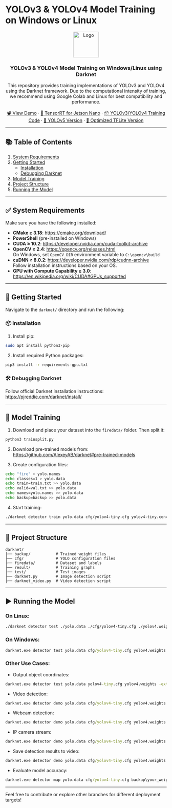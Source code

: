 # YOLOv3 & YOLOv4 Model Training on Windows or Linux

<p align="center">
  <a href="https://github.com/haanhvu010799/Code-KLTN">
    <img src="https://tuoitre.uit.edu.vn/wp-content/uploads/2015/07/logo-uit.png" alt="Logo" width="80" height="80">
  </a>
</p>

<h3 align="center">YOLOv3 & YOLOv4 Model Training on Windows/Linux using Darknet</h3>

<p align="center">
  This repository provides training implementations of YOLOv3 and YOLOv4 using the Darknet framework. Due to the computational intensity of training, we recommend using Google Colab and Linux for best compatibility and performance.
  <br /><br />
  <a href="https://drive.google.com/drive/folders/10h3T-nEOYtlPWOzyAg61bO8PoTDAY0ON?usp=sharing">📽️ View Demo</a>
  ·
  <a href="https://github.com/haanhvu010799/Code-KLTN/tree/TensorRT">🧠 TensorRT for Jetson Nano</a>
  ·
  <a href="https://github.com/haanhvu010799/Code-KLTN">📦 YOLOv3/YOLOv4 Training Code</a>
  ·
  <a href="https://github.com/haanhvu010799/Code-KLTN/tree/yolov5">🚀 YOLOv5 Version</a>
  ·
  <a href="https://github.com/haanhvu010799/Code-KLTN/tree/TFlite">📱 Optimized TFLite Version</a>
</p>

---

## 📚 Table of Contents

1. [System Requirements](#system-requirements)
2. [Getting Started](#getting-started)
   - [Installation](#installation)
   - [Debugging Darknet](#debugging-darknet)
3. [Model Training](#model-training)
4. [Project Structure](#project-structure)
5. [Running the Model](#running-the-model)

---

## ✅ System Requirements

Make sure you have the following installed:

- **CMake ≥ 3.18**: https://cmake.org/download/
- **PowerShell** (pre-installed on Windows)
- **CUDA ≥ 10.2**: https://developer.nvidia.com/cuda-toolkit-archive
- **OpenCV ≥ 2.4**: https://opencv.org/releases.html  
  On Windows, set `OpenCV_DIR` environment variable to `C:\opencv\build`
- **cuDNN ≥ 8.0.2**: https://developer.nvidia.com/rdp/cudnn-archive  
  Follow installation instructions based on your OS.
- **GPU with Compute Capability ≥ 3.0**: https://en.wikipedia.org/wiki/CUDA#GPUs_supported

---

## 🚀 Getting Started

Navigate to the `darknet/` directory and run the following:

### 📦 Installation

1. Install pip:
```bash
sudo apt install python3-pip
```

2. Install required Python packages:
```bash
pip3 install -r requirements-gpu.txt
```

### 🛠️ Debugging Darknet

Follow official Darknet installation instructions:
https://pjreddie.com/darknet/install/

---

## 🧠 Model Training

1. Download and place your dataset into the `firedata/` folder. Then split it:
```bash
python3 trainsplit.py
```

2. Download pre-trained models from:
https://github.com/AlexeyAB/darknet#pre-trained-models

3. Create configuration files:
```bash
echo "fire" > yolo.names
echo classes=1 > yolo.data
echo train=train.txt >> yolo.data
echo valid=val.txt >> yolo.data
echo names=yolo.names >> yolo.data
echo backup=backup >> yolo.data
```

4. Start training:
```bash
./darknet detector train yolo.data cfg/yolov4-tiny.cfg yolov4-tiny.conv.29 -dont_show
```

---

## 📁 Project Structure

```
darknet/
├── backup/           # Trained weight files
├── cfg/              # YOLO configuration files
├── firedata/         # Dataset and labels
├── result/           # Training graphs
├── test/             # Test images
├── darknet.py        # Image detection script
├── darknet_video.py  # Video detection script
```

---

## ▶️ Running the Model

### On Linux:
```bash
./darknet detector test ./yolo.data ./cfg/yolov4-tiny.cfg ./yolov4.weights
```

### On Windows:
```cmd
darknet.exe detector test yolo.data cfg/yolov4-tiny.cfg yolov4.weights -thresh 0.25
```

### Other Use Cases:

- Output object coordinates:
```cmd
darknet.exe detector test yolo.data yolov4-tiny.cfg yolov4.weights -ext_output dog.jpg
```

- Video detection:
```cmd
darknet.exe detector demo yolo.data cfg/yolov4-tiny.cfg yolov4.weights test.mp4
```

- Webcam detection:
```cmd
darknet.exe detector demo yolo.data cfg/yolov4-tiny.cfg yolov4.weights -c 0
```

- IP camera stream:
```cmd
darknet.exe detector demo yolo.data cfg/yolov4-tiny.cfg yolov4.weights http://192.168.0.80:8080/video?dummy=param.mjpg
```

- Save detection results to video:
```cmd
darknet.exe detector demo yolo.data cfg/yolov4-tiny.cfg yolov4.weights test.mp4 -out_filename res.avi
```

- Evaluate model accuracy:
```cmd
darknet.exe detector map yolo.data cfg/yolov4-tiny.cfg backup\your_weight_file.weights
```

---

Feel free to contribute or explore other branches for different deployment targets!
